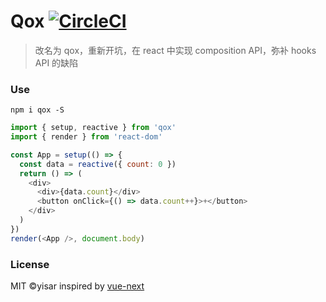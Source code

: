 # Qox [![CircleCI](https://circleci.com/gh/yisar/yox.svg?style=svg)](https://circleci.com/gh/yisar/qox)
> 改名为 qox，重新开坑，在 react 中实现 composition API，弥补 hooks API 的缺陷

### Use

```shell
npm i qox -S
```

```js
import { setup, reactive } from 'qox'
import { render } from 'react-dom'

const App = setup(() => {
  const data = reactive({ count: 0 })
  return () => (
    <div>
      <div>{data.count}</div>
      <button onClick={() => data.count++}>+</button>
    </div>
  )
})
render(<App />, document.body)
```

### License

MIT ©yisar inspired by [vue-next](https://github.com/vuejs/vue-next)
